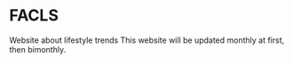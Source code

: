 # FACLS
Website about lifestyle trends
This website will be updated monthly at first, then bimonthly.
